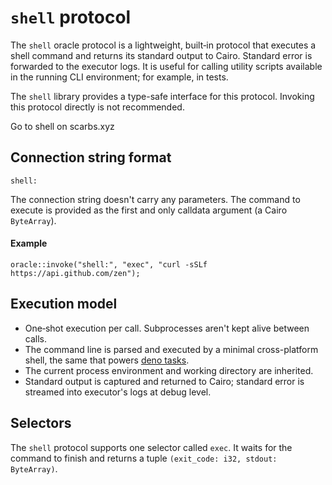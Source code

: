 # `shell` protocol <Badge type="warning" text="experimental" />

The `shell` oracle protocol is a lightweight, built‑in protocol that executes a shell command and returns its standard
output to Cairo. Standard error is forwarded to the executor logs. It is useful for calling utility scripts available in
the running CLI environment; for example, in tests.

The `shell` library provides a type-safe interface for this protocol. Invoking this protocol directly is not
recommended.

<BigLink href="https://scarbs.xyz/packages/shell">
  Go to shell on scarbs.xyz
</BigLink>

## Connection string format

```
shell:
```

The connection string doesn't carry any parameters. The command to execute is provided as the first and only calldata
argument (a Cairo `ByteArray`).

#### Example

```cairo
oracle::invoke("shell:", "exec", "curl -sSLf https://api.github.com/zen");
```

## Execution model

- One‑shot execution per call. Subprocesses aren't kept alive between calls.
- The command line is parsed and executed by a minimal cross-platform shell, the same that
  powers [deno tasks](https://docs.deno.com/runtime/reference/cli/task/#syntax).
- The current process environment and working directory are inherited.
- Standard output is captured and returned to Cairo; standard error is streamed into executor's logs at debug level.

## Selectors

The `shell` protocol supports one selector called `exec`.
It waits for the command to finish and returns a tuple `(exit_code: i32, stdout: ByteArray)`.
